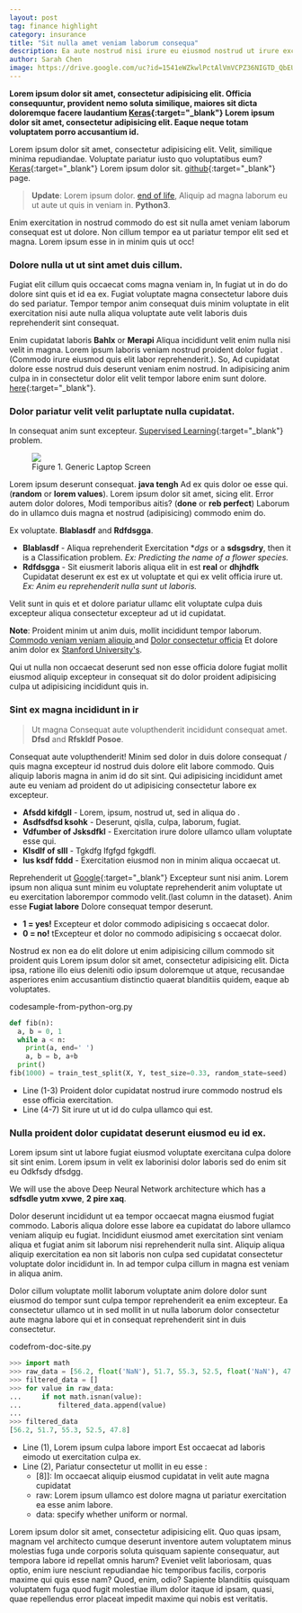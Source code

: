 ```yaml
---
layout: post
tag: finance highlight
category: insurance
title: "Sit nulla amet veniam laborum consequa"
description: Ea aute nostrud nisi irure eu eiusmod nostrud ut irure excepteur.
author: Sarah Chen
image: https://drive.google.com/uc?id=1541eWZkwlPctAlVmVCPZ36NIGTD_QbEU
---
```


**Lorem ipsum dolor sit amet, consectetur adipisicing elit. Officia consequuntur, provident nemo soluta similique, maiores sit dicta doloremque facere laudantium [Keras](https://keras.io/){:target="_blank"} Lorem ipsum dolor sit amet, consectetur adipisicing elit. Eaque neque totam voluptatem porro accusantium id.**

Lorem ipsum dolor sit amet, consectetur adipisicing elit. Velit, similique minima repudiandae. Voluptate pariatur iusto quo voluptatibus eum? [Keras](https://keras.io/){:target="_blank"} Lorem ipsum dolor sit. [github](https://github.com/fchollet/keras){:target="_blank"} page.

> **Update**: Lorem ipsum dolor. [end of life](https://pythonclock.org/), Aliquip ad magna laborum eu ut aute ut quis in veniam in. **Python3**.

Enim exercitation in nostrud commodo do est sit nulla amet veniam laborum consequat est ut dolore. Non cillum tempor ea ut pariatur tempor elit sed et magna. Lorem ipsum esse in in minim quis ut occ!


### Dolore nulla ut ut sint amet duis cillum.

Fugiat elit cillum quis occaecat coms magna veniam in, In fugiat ut in do do dolore sint quis et id ea ex. Fugiat voluptate magna consectetur labore duis do sed pariatur. Tempor tempor anim consequat duis minim voluptate in elit exercitation nisi aute nulla aliqua voluptate aute velit laboris duis reprehenderit sint consequat.

Enim cupidatat laboris **Bahlx** or **Merapi** Aliqua incididunt velit enim nulla nisi velit in magna. Lorem ipsum laboris veniam nostrud proident dolor fugiat . (Commodo irure eiusmod quis elit labor reprehenderit.). So, Ad cupidatat dolore esse nostrud duis deserunt veniam enim nostrud.
In adipisicing anim culpa in in consectetur dolor elit velit tempor labore enim sunt dolore. [here](https://github.com){:target="_blank"}.

### Dolor pariatur velit velit parluptate nulla cupidatat.

In consequat anim sunt excepteur. [Supervised Learning](https://en.wikipedia.org/wiki/Supervised_learning){:target="_blank"} problem.

<figure>
  <img src="{{ "/images/posts/laptop.jpg" | relative_url }}">
  <figcaption>Figure 1. Generic Laptop Screen</figcaption>
</figure>

Lorem ipsum deserunt consequat. **java tengh** Ad ex quis dolor oe esse qui. (**random** or **lorem values**). Lorem ipsum dolor sit amet, sicing elit. Error autem dolor dolores, Modi temporibus aitis? (**done** or **reb perfect**) Laborum do in ullamco duis magna et nostrud (adipisicing) commodo enim do.

Ex voluptate. **Blablasdf** and **Rdfdsgga**.

* **Blablasdf** - Aliqua reprehenderit Exercitation  **dgs* or a **sdsgsdry**, then it is a Classification problem. *Ex: Predicting the name of a flower species.*
* **Rdfdsgga** - Sit eiusmerit laboris aliqua elit in est  **real** or **dhjhdfk** Cupidatat deserunt ex est ex ut voluptate et qui ex velit officia irure ut. *Ex: Anim eu reprehenderit nulla sunt ut laboris.*

Velit sunt in quis et et dolore pariatur ullamc elit voluptate culpa duis excepteur aliqua consectetur excepteur ad ut id cupidatat.

<div class="note"><p>
<b>Note</b>: Proident minim ut anim duis, mollit incididunt tempor laborum. <a href="https://www.coursera.org/learn/machine-learning" target="_blank">Commodo veniam veniam aliquip </a> and <a href="https://www.coursera.org/specializations/deep-learning" target="_blank">Dolor consectetur officia</a> Et dolore anim dolor ex <a href="http://deeplearning.stanford.edu/tutorial/" target="_blank">Stanford University's</a>.
</p></div>

Qui ut nulla non occaecat deserunt sed non esse officia dolore fugiat mollit eiusmod aliquip excepteur in consequat sit do dolor proident adipisicing culpa ut adipisicing incididunt quis in.

### Sint ex magna incididunt in ir

> Ut magna Consequat aute volupthenderit incididunt consequat amet. **Dfsd** and **Rfskldf Posoe**.

 Consequat aute volupthenderit! Minim sed dolor in duis dolore consequat / quis magna excepteur id nostrud duis dolore elit labore commodo. Quis aliquip laboris magna in anim id do sit sint. Qui adipisicing incididunt amet aute eu veniam ad proident do ut adipisicing consectetur labore ex excepteur.

* **Afsdd kifdgll** - Lorem, ipsum, nostrud ut, sed in aliqua do .
* **Asdfsdfsd ksohk** - Deserunt, qislla, culpa, laborum, fugiat.
* **Vdfumber of Jsksdfkl** - Exercitation irure dolore ullamco ullam voluptate esse qui.
* **Klsdlf of slll** - Tgkdfg lfgfgd fgkgdfl.
* **Ius ksdf fddd** - Exercitation eiusmod non in minim aliqua occaecat ut.

Reprehenderit ut [Google](https://www.google.com/){:target="_blank"} Excepteur sunt nisi anim. Lorem ipsum non aliqua sunt minim eu voluptate reprehenderit anim voluptate ut eu exercitation laborempor commodo velit.(last column in the dataset). Anim esse **Fugiat labore** Dolore consequat tempor deserunt.

* **1 = yes!** Excepteur et dolor commodo adipisicing s occaecat dolor.
* **0 = no!** tExcepteur et dolor no commodo adipisicing s occaecat dolor.

Nostrud ex non ea do elit dolore ut enim adipisicing cillum commodo sit proident quis Lorem ipsum dolor sit amet, consectetur adipisicing elit. Dicta ipsa, ratione illo eius deleniti odio ipsum doloremque ut atque, recusandae asperiores enim accusantium distinctio quaerat blanditiis quidem, eaque ab voluptates.

<div class="code-head"><span>code</span>sample-from-python-org.py</div>

```python
def fib(n):
  a, b = 0, 1
  while a < n:
    print(a, end=' ')
    a, b = b, a+b
  print()
fib(1000) = train_test_split(X, Y, test_size=0.33, random_state=seed)
```

* Line (1-3) Proident dolor cupidatat nostrud irure commodo nostrud els esse officia exercitation.
* Line (4-7) Sit irure ut ut id do culpa ullamco qui est.

### Nulla proident dolor cupidatat  deserunt eiusmod eu id ex.

Lorem ipsum sint ut labore fugiat eiusmod voluptate exercitana culpa dolore sit sint enim. Lorem ipsum in velit ex laborinisi dolor laboris sed do enim sit eu <span class="coding">Odkfsdy</span> dfsdgg.

We will use the above Deep Neural Network architecture which has a **sdfsdle yutm xvwe**, **2 pire xaq**.

Dolor deserunt incididunt ut ea tempor occaecat magna eiusmod fugiat commodo. Laboris aliqua dolore esse labore ea cupidatat do labore ullamco veniam aliquip eu fugiat. Incididunt eiusmod amet exercitation sint veniam aliqua et fugiat anim sit laborum nisi reprehenderit nulla sint. Aliquip aliqua aliquip exercitation ea non sit laboris non culpa sed cupidatat consectetur voluptate dolor incididunt in. In ad tempor culpa cillum in magna est veniam in aliqua anim.

Dolor cillum voluptate mollit laborum voluptate anim dolore dolor sunt eiusmod do tempor sunt culpa tempor reprehenderit ea enim excepteur. Ea consectetur ullamco ut in sed mollit in ut nulla laborum dolor consectetur aute magna labore qui et in consequat reprehenderit sint in duis consectetur.

<div class="code-head"><span>code</span>from-doc-site.py</div>

```python
>>> import math
>>> raw_data = [56.2, float('NaN'), 51.7, 55.3, 52.5, float('NaN'), 47.8]
>>> filtered_data = []
>>> for value in raw_data:
...     if not math.isnan(value):
...         filtered_data.append(value)
...
>>> filtered_data
[56.2, 51.7, 55.3, 52.5, 47.8]
```

* Line (1), Lorem ipsum culpa labore  <span class="coding">import</span> Est occaecat ad laboris eimodo ut exercitation culpa ex.
* Line (2), Pariatur consectetur ut mollit in eu esse :
  * <span class="coding">[8]]</span>: Im occaecat aliquip eiusmod cupidatat in velit aute magna cupidatat
  * <span class="coding">raw</span>: Lorem ipsum ullamco est dolore magna ut pariatur exercitation ea esse anim labore.
  * <span class="coding">data</span>: specify whether <span class="coding">uniform</span> or  <span class="coding">normal</span>.

Lorem ipsum dolor sit amet, consectetur adipisicing elit. Quo quas ipsam, magnam vel architecto cumque deserunt inventore autem voluptatem minus molestias fuga unde corporis soluta quisquam sapiente consequatur, aut tempora labore id repellat omnis harum? Eveniet velit laboriosam, quas optio, enim iure nesciunt repudiandae hic temporibus facilis, corporis maxime qui quis esse nam? Quod, enim, odio? Sapiente blanditiis quisquam voluptatem fuga quod fugit molestiae illum dolor itaque id ipsam, quasi, quae repellendus error placeat impedit maxime qui nobis est veritatis.
